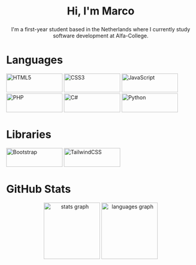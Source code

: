 <h1 align="center">Hi, I'm Marco</h1>

###

<p align="center">I'm a first-year student based in the Netherlands where I currently study software development at Alfa-College.</p>

###

# Languages
<p float="left">
 <img src="https://i.imgur.com/P6mJSlU.png" alt="HTML5" width=150 height=50/>
 <img src="https://i.imgur.com/BmMnKI7.png" alt="CSS3" width=150 height=50/>
 <img src="https://i.imgur.com/xPbs2aG.png" alt="JavaScript" width=150 height=50/>
 <img src="https://i.imgur.com/tBK5Yza.png" alt="PHP" width=150 height=50/>
 <img src="https://i.imgur.com/3Kjm5aL.png" alt="C#" width=150 height=50/>
 <img src="https://i.imgur.com/A142MHq.png" alt="Python" width=150 height=50/>
</p>

# Libraries

<p float="left">
  <img src="https://i.imgur.com/pGWr2Q5.png" alt="Bootstrap" width=150 height=50/>
  <img src="https://i.imgur.com/S5vWjs8.png" alt="TailwindCSS" width=150 height=50/>
</p>

# GitHub Stats

<div align="center">
  <img src="https://github-readme-stats.vercel.app/api?username=msh31&hide_title=false&hide_rank=false&show_icons=true&include_all_commits=true&count_private=true&disable_animations=false&theme=graywhite&locale=en&hide_border=false&order=1" height="150" alt="stats graph"  />
  <img src="https://github-readme-stats.vercel.app/api/top-langs?username=msh31&locale=en&hide_title=false&layout=compact&card_width=320&langs_count=5&theme=graywhite&hide_border=false&order=2" height="150" alt="languages graph"  />
</div>

###
